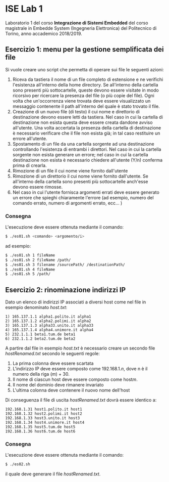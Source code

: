 # ISE Lab 1
Laboratorio 1 del corso **Integrazione di Sistemi Embedded** del corso magistrale in Embedde System (Ingegneria Elettronica) del Politecnico di Torino, anno accademico 2018/2019.<br/>

## Esercizio 1: menu per la gestione semplificata dei file
Si vuole creare uno script che permetta di operare sui file le seguenti azioni:
1. Riceva da tastiera il nome di un file completo di estensione e ne verifichi l'esistenza all'interno della home directory. Se all'interno della cartella sono presenti più sottocartelle, queste devono essere visitate in modo ricorsivo per ricercare la presenza del file (o più copie del file). Ogni volta che un'occorrenza viene trovata deve essere visualizzato un messaggio contenente il path all'interno del quale è stato trovato il file.
2. Creazione di un nuovo file (di testo) il cui nome e direttorio di destinazione devono essere letti da tastiera. Nel caso in cui la cartella di destinazione non esista questa deve essere creata dandone avviso all'utente. Una volta accertata la presenza della cartella di destinazione è necessario verificare che il file non esista già; in tal caso restituire un errore all'utente.
3. Spostamento di un file da una cartella sorgente ad una destinazione controllando l'esistenza di entrambi i direttori. Nel caso in cui la cartella sorgente non esista generare un errore; nel caso in cui la cartella destinazione non esista è necessario chiedere all'utente (Y/n) conferma prima di crearla.
4. Rimozione di un file il cui nome viene fornito dall'utente
5. Rimozione di un direttorio il cui nome viene fornito dall'utente. Se all'interno della cartella sono presenti più sottocartelle anch'esse devono essere rimosse.
6. Nel caso in cui l'utente fornisca argomenti errati deve essere generato un errore che spieghi chiaramente l'errore (ad esempio, numero del comando errato, numero di argomenti errato, ecc... )

### Consegna
L'esecuzione deve essere ottenuta mediante il comando:
```bash
$ ./es01.sh <comando> <argomento/i>
```
ad esempio:
```bash
$ ./es01.sh 1 fileName
$ ./es01.sh 2 fileName /path/
$ ./es01.sh 3 filename /sourcePath/ /destinationPath/
$ ./es01.sh 4 fileName
$ ./es01.sh 5 /path/
```

## Esercizio 2: rinominazione indirizzi IP
Dato un elenco di indirizzi IP associati a diversi host come nel file in esempio denominato *host.txt*:
```
1) 165.137.1.1 alpha1.polito.it alpha1
2) 165.137.1.2 alpha2.polimi.it alpha2
3) 165.137.1.3 alpha33.unito.it alpha33
4) 165.137.1.4 alpha4.unimore.it alpha4
5) 232.1.1.1 beta1.tum.de beta1
6) 232.1.1.2 beta2.tum.de beta2
```

A partire dal file in esempio *host.txt* è necessario creare un secondo file *hostRenamed.txt* secondo le seguenti regole:
1. La prima colonna deve essere scartata
2. L'indirizzo IP deve essere composto come 192.168.1.*n*, dove n è il numero della riga (*m*) + 30.
3. Il nome di ciascun host deve essere composto come host*m*.
4. Il nome del dominio deve rimanere invariato
5. L'ultima colonna deve contenere il nuovo nome dell'host

Di conseguenza il file di uscita *hostRenamed.txt* dovrà essere identico a:
```
192.168.1.31 host1.polito.it host1
192.168.1.32 host2.polimi.it host2
192.168.1.33 host3.unito.it host3
192.168.1.34 host4.unimore.it host4
192.168.1.35 host5.tum.de host5
192.168.1.36 host6.tum.de host6
```

### Consegna
L'esecuzione deve essere ottenuta mediante il comando:
```bash
$ ./es02.sh
```
il quale deve generare il file *hostRenamed.txt*.
